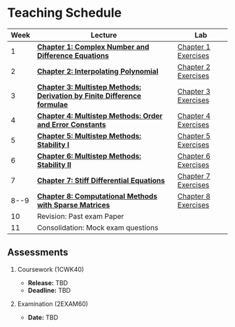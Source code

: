 # Teaching Schedule

| Week | Lecture | Lab|
|----|--------|---------| 
|  1   | [**Chapter 1: Complex Number and Difference Equations**](chap01:complexNumber) | [Chapter 1 Exercises](chap01:exercises) |
|  2   | [**Chapter 2: Interpolating Polynomial**](chap02:interpolating)                | [Chapter 2 Exercises](chap02:exercises) |
|  3   | [**Chapter 3: Multistep Methods: Derivation by Finite Difference formulae**](chap:derivation) |   [Chapter 3 Exercises](chap:derivation:exercises)  |
|  4   | [**Chapter 4: Multistep Methods: Order and Error Constants**](chap:errorConstant) |   [Chapter 4 Exercises](chap:errorConstant:exercise)  |
|  5   | [**Chapter 5: Multistep Methods: Stability I**](chap:stability1)               | [Chapter 5 Exercises](chap:stability1:exercise)  |
|  6   | [**Chapter 6: Multistep Methods: Stability II**](chap:stability2)              | [Chapter 6 Exercises](chap:stability2:exercise) |
|  7   | [**Chapter 7: Stiff Differential Equations**](chap:stiff)                      | [Chapter 7 Exercises](chap:stiff:exercise)  |
| 8--9 | [**Chapter 8: Computational Methods with Sparse Matrices**](chap:sparseMatrix) | [Chapter 8 Exercises](chap:sparseMatrix:exercise) | 
| 10   | Revision: Past exam Paper                                                  |                                         |  
| 11   | Consolidation: Mock exam questions                                         |                                         |  


## Assessments

1. Coursework (1CWK40)

    -  **Release:**   TBD
    -  **Deadline:**  TBD

2. Examination (2EXAM60)
    -  **Date:**  TBD

